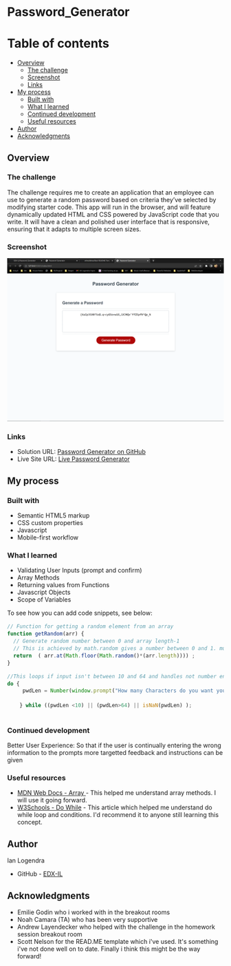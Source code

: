 # Password_Generator

# Table of contents

- [Overview](#overview)
  - [The challenge](#the-challenge)
  - [Screenshot](#screenshot)
  - [Links](#links)
- [My process](#my-process)
  - [Built with](#built-with)
  - [What I learned](#what-i-learned)
  - [Continued development](#continued-development)
  - [Useful resources](#useful-resources)
- [Author](#author)
- [Acknowledgments](#acknowledgments)


## Overview

### The challenge

The challenge requires me to create an application that an employee can use to generate a random password based on criteria they’ve selected by modifying starter code. This app will run in the browser, and will feature dynamically updated HTML and CSS powered by JavaScript code that you write. It will have a clean and polished user interface that is responsive, ensuring that it adapts to multiple screen sizes.

### Screenshot

![](./assets/screenshot.png)



### Links

- Solution URL: [Password Generator on GitHub](https://github.com/EDX-IL/Password_Generator.git)
- Live Site URL: [Live Password Generator](https://edx-il.github.io/Password_Generator/)

## My process

### Built with

- Semantic HTML5 markup
- CSS custom properties
- Javascript
- Mobile-first workflow


### What I learned

- Validating User Inputs (prompt and confirm)
- Array Methods
- Returning values from Functions
- Javascript Objects
- Scope of Variables



To see how you can add code snippets, see below:



```js
// Function for getting a random element from an array
function getRandom(arr) {
  // Generate random number between 0 and array length-1
  // This is achieved by math.random gives a number between 0 and 1. multiply by array length
  return  ( arr.at(Math.floor(Math.random()*(arr.length)))) ;
}

```

```js
//This loops if input isn't between 10 and 64 and handles not number entries
do {
     pwdLen = Number(window.prompt("How many Characters do you want your password to be ? 10-64 "));
     
    } while ((pwdLen <10) || (pwdLen>64) || isNaN(pwdLen) );
 
```



### Continued development

Better User Experience: So that if the user is continually entering the wrong information to the prompts more targetted feedback and instructions can be given


### Useful resources

- [MDN Web Docs - Array ](https://developer.mozilla.org/en-US/docs/Web/JavaScript/Reference/Global_Objects/Array#instance_methods) - This helped me understand array methods. I will use it going forward.
- [W3Schools - Do While](https://www.w3schools.com/jsref/jsref_dowhile.asp) - This  article which helped me understand do while loop and conditions. I'd recommend it to anyone still learning this concept.


## Author
  Ian Logendra

- GitHub - [EDX-IL](https://github.com/EDX-IL)


## Acknowledgments

- Emilie  Godin who i worked with in the breakout rooms
- Noah Camara (TA) who has been very supportive
- Andrew Layendecker who helped with the challenge in the homework session breakout room
- Scott Nelson for the READ.ME template which i've used. It's something i've not done well on to date. Finally i think this might be the way forward!